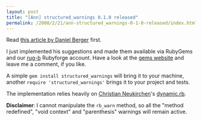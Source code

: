 ```yaml
--- 
layout: post
title: "[Ann] structured_warnings 0.1.0 released"
permalink: /2008/2/21/ann-structured_warnings-0-1-0-released/index.html
---
```

Read [this article by Daniel Berger](http://www.oreillynet.com/ruby/blog/2008/02/structured_warnings_now.html) first.

I just implemented his suggestions and made them available via RubyGems and our [rug-b](http://www.rug-b.com/) Rubyforge account. Have a look at the [gems website](http://rug-b.rubyforge.org/structured_warnings/) and leave me a comment, if you like.

A simple `gem install structured_warnings` will bring it to your machine, another `require 'structured_warnings'` brings it to your project and tests.

The implementation relies heavily on [Christian Neukirchen](http://chneukirchen.org/)'s [dynamic.rb](http://chneukirchen.org/talks/euruko-2005/dynamic.rb).

**Disclaimer**: I cannot manipulate the `rb_warn` method, so all the "method redefined", "void context" and "parenthesis" warnings will remain active.
